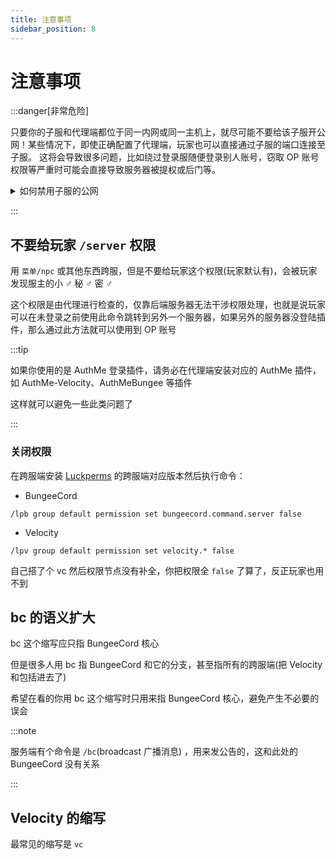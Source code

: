 ```yaml
---
title: 注意事项
sidebar_position: 8
---
```


# 注意事项

:::danger[非常危险]

只要你的子服和代理端都位于同一内网或同一主机上，就尽可能不要给该子服开公网！某些情况下，即使正确配置了代理端，玩家也可以直接通过子服的端口连接至子服。
这将会导致很多问题，比如绕过登录服随便登录别人账号，窃取 OP 账号权限等严重时可能会直接导致服务器被提权或后门等。

<details>
  <summary>如何禁用子服的公网</summary>

- 如果你的公网是通过端口映射/内网穿透实现的：
只保留代理端的端口映射/内网穿透隧道，把其他所有子服的端口映射/内网穿透隧道都关闭。
- 如果你的服务器能直接获取公网（典型的比如带独立 IP 的云服务器）：
在系统防火墙中禁止该子服服务端可执行文件或该子服对应端口的入站。
- 如果子服与代理端位于不同的局域网只能通过公网互相通信：
    - 在代理端和子服所处的两台服务器之间建立 VPN
    （此处指虚拟专用网络，是通常用于登录学校内网或企业内网的那种网络，不是科学上网！），让子服和代理端通过 VPN 通信
    - 选用有成熟的防止玩家绕过代理端连接子服的方案，如 Velocity + Paper 或 BungeeCord + Spigot/Paper 等
- 因某些原因有独立 IP 又无法开启防火墙：
选用有成熟的防止玩家绕过代理端连接子服的方案，如 Velocity + Paper 或 BungeeCord + Spigot/Paper 等

全部配置完成后，记得自己直接连接子服端口进行测试，如果只有通过代理端端口能够成功进入子服，所有子服都完全无法直接通过其端口连接（提示无法连接至世界、远程主机强行关闭了一个现有的连接、连接被拒绝等），证明配置成功。

</details>

:::

## 不要给玩家 `/server` 权限

用 `菜单/npc` 或其他东西跨服，但是不要给玩家这个权限(玩家默认有)，会被玩家发现服主的小 ♂ 秘 ♂ 密 ♂

这个权限是由代理进行检查的，仅靠后端服务器无法干涉权限处理，也就是说玩家可以在未登录之前使用此命令跳转到另外一个服务器，如果另外的服务器没登陆插件，那么通过此方法就可以使用到 OP 账号

:::tip

如果你使用的是 AuthMe 登录插件，请务必在代理端安装对应的 AuthMe 插件，如 AuthMe-Velocity、AuthMeBungee 等插件

这样就可以避免一些此类问题了

:::

### 关闭权限

在跨服端安装 [Luckperms](/docs-java/process/plugin/ManageTool/Permission/Permission.md) 的跨服端对应版本然后执行命令：

- BungeeCord

```text
/lpb group default permission set bungeecord.command.server false
```

- Velocity

```text
/lpv group default permission set velocity.* false
```

自己搭了个 vc 然后权限节点没有补全，你把权限全 `false` 了算了，反正玩家也用不到

## bc 的语义扩大

bc 这个缩写应只指 BungeeCord 核心

但是很多人用 bc 指 BungeeCord 和它的分支，甚至指所有的跨服端(把 Velocity 和包括进去了)

希望在看的你用 bc 这个缩写时只用来指 BungeeCord 核心，避免产生不必要的误会

:::note

服务端有个命令是 `/bc`(broadcast 广播消息) ，用来发公告的，这和此处的 BungeeCord 没有关系

:::

## Velocity 的缩写

最常见的缩写是 `vc`
